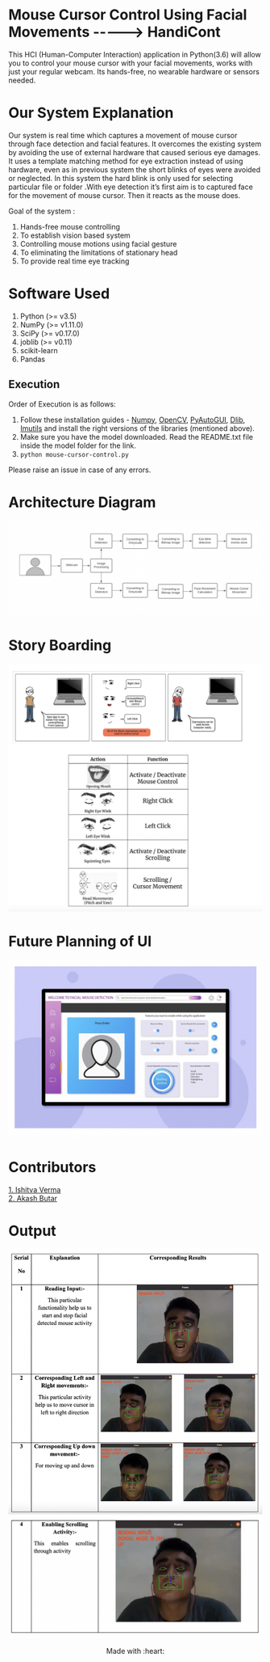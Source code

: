 # Mouse Cursor Control Using Facial Movements -----> HandiCont

This HCI (Human-Computer Interaction) application in Python(3.6) will allow you to control your mouse cursor with your facial movements, works with just your 
regular webcam. Its hands-free, no wearable hardware or sensors needed.

# Our System Explanation

Our system is real time which captures a movement of mouse cursor through face detection and facial features. It overcomes the existing system by avoiding the use 
of external hardware that caused serious eye damages. It uses a template matching method for eye extraction instead of using hardware, even as in previous system 
the short blinks of eyes were avoided or neglected. In this system the hard blink is only used for selecting particular file or folder .With eye detection it’s 
first aim is to captured face for the movement of mouse cursor. Then it reacts as the mouse does.

Goal of the system :

1. Hands-free mouse controlling
2. To establish vision based system
3. Controlling mouse motions using facial gesture
4. To eliminating the limitations of stationary head
5. To provide real time eye tracking

# Software Used
1. Python (>= v3.5)
2. NumPy (>= v1.11.0)
3. SciPy (>= v0.17.0)
4. joblib (>= v0.11)
5. scikit-learn
6. Pandas

## Execution
Order of Execution is as follows:

1. Follow these installation guides - [Numpy](https://pypi.org/project/numpy/), [OpenCV](https://medium.com/@akshaychandra21/f5f721f0d0b3), [PyAutoGUI](https://pyautogui.readthedocs.io/en/latest/install.html), [Dlib](https://www.learnopencv.com/install-opencv-3-and-dlib-on-windows-python-only/), [Imutils](https://github.com/jrosebr1/imutils) and install the right versions of the libraries (mentioned above).
2. Make sure you have the model downloaded. Read the README.txt file inside the model folder for the link. 
3. `python mouse-cursor-control.py`

Please raise an issue in case of any errors. 

# Architecture Diagram
![](images/Architecture.png)

# Story Boarding
![](images/Story.png)

# Future Planning of UI
![](images/UI%20Idea.png)


# Contributors
<a href = "https://github.com/ISHITVAVERMA">1. Ishitva Verma </a></br>
<a href = "https://github.com/Akash708231">2. Akash Butar </a></br>

# Output
![](images/O1.png)
![](images/O2.png)


<p align="center">
	Made with :heart:
</p>
